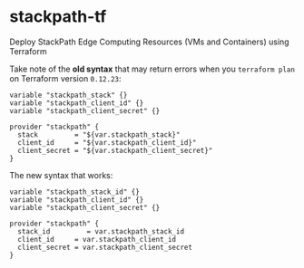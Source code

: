 # stackpath-tf
Deploy StackPath Edge Computing Resources (VMs and Containers) using Terraform

Take note of the **old syntax** that may return errors when you `terraform plan` on Terraform version `0.12.23`:

```
variable "stackpath_stack" {}
variable "stackpath_client_id" {}
variable "stackpath_client_secret" {}

provider "stackpath" {
  stack         = "${var.stackpath_stack}"
  client_id     = "${var.stackpath_client_id}"
  client_secret = "${var.stackpath_client_secret}"
}
```

The new syntax that works:

```
variable "stackpath_stack_id" {}
variable "stackpath_client_id" {}
variable "stackpath_client_secret" {}

provider "stackpath" {
  stack_id         = var.stackpath_stack_id
  client_id     = var.stackpath_client_id
  client_secret = var.stackpath_client_secret
}
```

